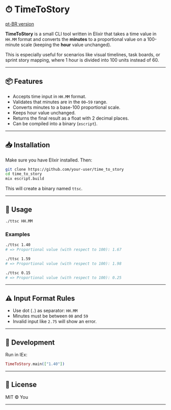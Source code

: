 # ⏱ TimeToStory

[pt-BR version](https://github.com/0bvim/time_to_story/blob/main/README.md)

**TimeToStory** is a small CLI tool written in Elixir that takes a time value in `HH.MM` format and converts the **minutes** to a proportional value on a 100-minute scale (keeping the **hour** value unchanged).

This is especially useful for scenarios like visual timelines, task boards, or sprint story mapping, where 1 hour is divided into 100 units instead of 60.

---

## 📦 Features

- Accepts time input in `HH.MM` format.
- Validates that minutes are in the `00–59` range.
- Converts minutes to a base-100 proportional scale.
- Keeps hour value unchanged.
- Returns the final result as a float with 2 decimal places.
- Can be compiled into a binary (`escript`).

---

## 📥 Installation

Make sure you have Elixir installed. Then:

```bash
git clone https://github.com/your-user/time_to_story
cd time_to_story
mix escript.build
````

This will create a binary named `ttsc`.

---

## 🚀 Usage

```bash
./ttsc HH.MM
```

### Examples

```bash
./ttsc 1.40
# => Proportional value (with respect to 100): 1.67

./ttsc 1.59
# => Proportional value (with respect to 100): 1.98

./ttsc 0.15
# => Proportional value (with respect to 100): 0.25
```

---

## ⚠️ Input Format Rules

* Use dot (`.`) as separator: `HH.MM`
* Minutes must be between `00` and `59`
* Invalid input like `2.75` will show an error.

---

## 🧪 Development

Run in IEx:

```elixir
TimeToStory.main(["1.40"])
```

---

## 📄 License

MIT © You

---
